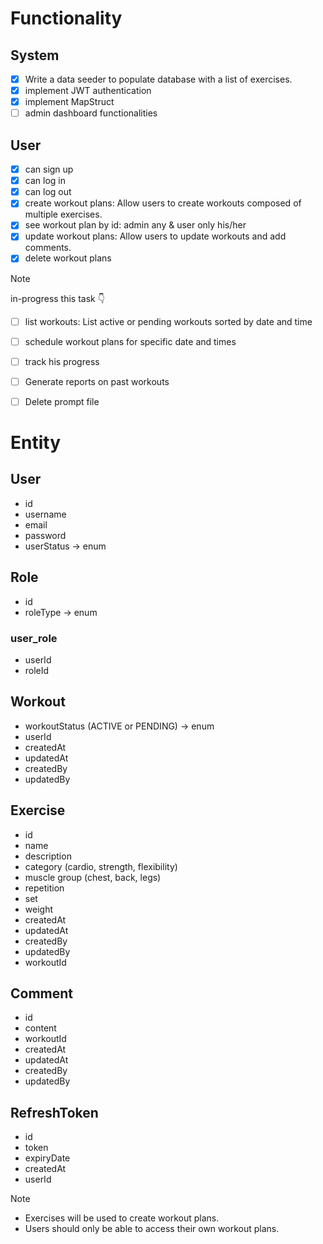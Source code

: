 # Functionality
## System
- [x] Write a data seeder to populate database with a list of exercises.
- [x] implement JWT authentication
- [x] implement MapStruct
- [ ] admin dashboard functionalities

## User
- [x] can sign up
- [x] can log in
- [x] can log out
- [x] create workout plans: Allow users to create workouts composed of multiple exercises.
- [x] see workout plan by id: admin any & user only his/her
- [x] update workout plans: Allow users to update workouts and add comments.
- [x] delete workout plans

> [!NOTE]
> in-progress this task 👇
- [ ] list workouts:  List active or pending workouts sorted by date and time

- [ ] schedule workout plans for specific date and times
- [ ] track his progress
- [ ] Generate reports on past workouts
- [ ] Delete prompt file

# Entity
## User
* id
* username
* email
* password
* userStatus -> enum

## Role
* id
* roleType -> enum

### user_role
* userId
* roleId

## Workout
* workoutStatus (ACTIVE or PENDING) -> enum
* userId
* createdAt
* updatedAt
* createdBy
* updatedBy

## Exercise
* id
* name
* description
* category (cardio, strength, flexibility)
* muscle group (chest, back, legs)
* repetition
* set
* weight
* createdAt
* updatedAt
* createdBy
* updatedBy
* workoutId

## Comment
* id
* content
* workoutId
* createdAt
* updatedAt
* createdBy
* updatedBy

## RefreshToken
* id
* token
* expiryDate
* createdAt
* userId

> [!NOTE]
> * Exercises will be used to create workout plans.
> * Users should only be able to access their own workout plans.

